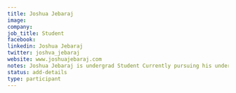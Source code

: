```yaml
---
title: Joshua Jebaraj
image:
company: 
job_title: Student
facebook:
linkedin: Joshua Jebaraj
twitter: joshva_jebaraj
website: www.joshuajebaraj.com
notes: Joshua Jebaraj is undergrad Student Currently pursuing his undergrad at Vellore Institute of technology Chennai He is active memeber of many open-source communties like null , Ansible and Hashicorp He frequently speaks at null chennai chapter and owasp Vit chennai He also Spoken at confrence at Owasp Seasides He also holds a certification for CDP  I am actively Looking for internship If you do have one please let me know
status: add-details
type: participant
---
```


<!-- put more details about participant here -->